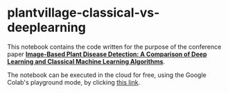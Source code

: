 # plantvillage-classical-vs-deeplearning

This notebook contains the code written for the purpose of the conference paper [**Image-Based Plant Disease Detection: A Comparison of Deep Learning and Classical Machine Learning Algorithms**](https://ieeexplore.ieee.org/abstract/document/9070664).

The notebook can be executed in the cloud for free, using the Google Colab's playground mode, by clicking [this link](https://colab.research.google.com/drive/1L6s--5ZASj-pq_xoan9EhMmiMQd60L7v).
